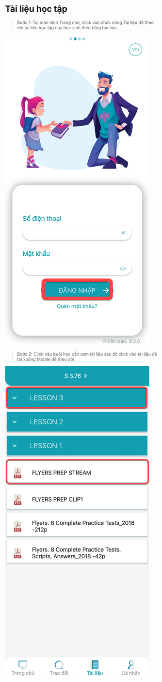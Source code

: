 # Tài liệu học tập

> Bước 1: Tại màn hình Trang chủ, click vào chức năng Tài liệu để theo dõi tài liệu học tập của học sinh theo từng bài học.

![](../.gitbook/assets/image%20%2821%29.png)

> Bước 2: Click vào buổi học cần xem tài liệu sau đó click vào tài liệu để tải xuống Mobile để theo dõi

![](../.gitbook/assets/image%20%2828%29.png)

